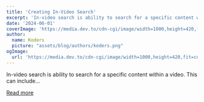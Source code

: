 ```yaml
---
title: 'Creating In-Video Search'
excerpt: 'In-video search is ability to search for a specific content within a video. This can include...'
date: '2024-06-01'
coverImage: 'https://media.dev.to/cdn-cgi/image/width=1000,height=420,fit=cover,gravity=auto,format=auto/https%3A%2F%2Fdev-to-uploads.s3.amazonaws.com%2Fuploads%2Farticles%2Ffc1orliy3kmqu53y8fv1.png'
author:
  name: Koders
  picture: "assets/blog/authors/koders.png"
ogImage:
  url: 'https://media.dev.to/cdn-cgi/image/width=1000,height=420,fit=cover,gravity=auto,format=auto/https%3A%2F%2Fdev-to-uploads.s3.amazonaws.com%2Fuploads%2Farticles%2Ffc1orliy3kmqu53y8fv1.png'
---
```


In-video search is ability to search for a specific content within a video. This can include...

[Read more](https://dev.to/suyashthakur/creating-in-video-search-2lk3)
